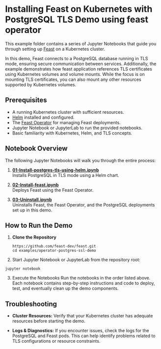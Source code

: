 # Installing Feast on Kubernetes with PostgreSQL TLS Demo using feast operator

This example folder contains a series of Jupyter Notebooks that guide you through setting up [Feast](https://feast.dev/) on a Kubernetes cluster. 

In this demo, Feast connects to a PostgreSQL database running in TLS mode, ensuring secure communication between services. Additionally, the example demonstrates how feast application references TLS certificates using Kubernetes volumes and volume mounts. While the focus is on mounting TLS certificates, you can also mount any other resources supported by Kubernetes volumes.

## Prerequisites

- A running Kubernetes cluster with sufficient resources.
- [Helm](https://helm.sh/) installed and configured.
- The [Feast Operator](https://docs.feast.dev/) for managing Feast deployments.
- Jupyter Notebook or JupyterLab to run the provided notebooks.
- Basic familiarity with Kubernetes, Helm, and TLS concepts.

## Notebook Overview

The following Jupyter Notebooks will walk you through the entire process:

1. **[01-Install-postgres-tls-using-helm.ipynb](./01-Install-postgres-tls-using-helm.ipynb)**  
   Installs PostgreSQL in TLS mode using a Helm chart.

2. **[02-Install-feast.ipynb](02-Install-feast.ipynb)**  
   Deploys Feast using the Feast Operator.

3. **[03-Uninstall.ipynb](./03-Uninstall.ipynb)**  
   Uninstalls Feast, the Feast Operator, and the PostgreSQL deployments set up in this demo.

## How to Run the Demo

1. **Clone the Repository**

   ```shell
   https://github.com/feast-dev/feast.git
   cd examples/operator-postgres-ssl-demo
   ```
2. Start Jupyter Notebook or JupyterLab from the repository root:

```shell
jupyter notebook
```
3. Execute the Notebooks
Run the notebooks in the order listed above. Each notebook contains step-by-step instructions and code to deploy, test, and eventually clean up the demo components.


## Troubleshooting
* **Cluster Resources:**
Verify that your Kubernetes cluster has adequate resources before starting the demo.

* **Logs & Diagnostics:**
If you encounter issues, check the logs for the PostgreSQL and Feast pods. This can help identify problems related to TLS configurations or resource constraints.